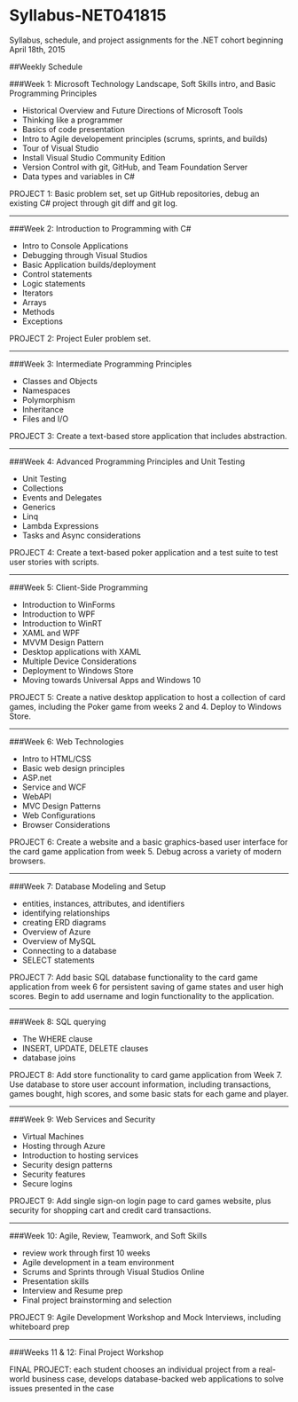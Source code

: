 # Syllabus-NET041815
Syllabus, schedule, and project assignments for the .NET cohort beginning April 18th, 2015


##Weekly Schedule


###Week 1: Microsoft Technology Landscape, Soft Skills intro, and Basic Programming Principles
  + Historical Overview and Future Directions of Microsoft Tools
  + Thinking like a programmer
  + Basics of code presentation
  + Intro to Agile developement principles (scrums, sprints, and builds)
  + Tour of Visual Studio
  + Install Visual Studio Community Edition
  + Version Control with git, GitHub, and Team Foundation Server
  + Data types and variables in C#

PROJECT 1: Basic problem set, set up GitHub repositories, debug an existing C# project through git diff and git log.

------------

###Week 2: Introduction to Programming with C#
+ Intro to Console Applications
+ Debugging through Visual Studios
+ Basic Application builds/deployment
+ Control statements
+ Logic statements
+ Iterators
+ Arrays
+ Methods
+ Exceptions

PROJECT 2: Project Euler problem set.

-----------

###Week 3: Intermediate Programming Principles
+ Classes and Objects
+ Namespaces
+ Polymorphism
+ Inheritance 
+ Files and I/O

PROJECT 3: Create a text-based store application that includes abstraction.

------------

###Week 4: Advanced Programming Principles and Unit Testing
+ Unit Testing
+ Collections
+ Events and Delegates
+ Generics
+ Linq
+ Lambda Expressions
+ Tasks and Async considerations

PROJECT 4: Create a text-based poker application and a test suite to test user stories with scripts.

-------------

###Week 5: Client-Side Programming
+ Introduction to WinForms
+ Introduction to WPF
+ Introduction to WinRT
+ XAML and WPF
+ MVVM Design Pattern
+ Desktop applications with XAML
+ Multiple Device Considerations
+ Deployment to Windows Store
+ Moving towards Universal Apps and Windows 10

PROJECT 5: Create a native desktop application to host a collection of card games, including the Poker game from weeks 2 and 4. Deploy to Windows Store.

---------------

###Week 6: Web Technologies
+ Intro to HTML/CSS
+ Basic web design principles
+ ASP.net
+ Service and WCF
+ WebAPI
+ MVC Design Patterns
+ Web Configurations
+ Browser Considerations

PROJECT 6: Create a website and a basic graphics-based user interface for the card game application from week 5. Debug across a variety of modern browsers.

-----------

###Week 7: Database Modeling and Setup
+ entities, instances, attributes, and identifiers
+ identifying relationships
+ creating ERD diagrams
+ Overview of Azure
+ Overview of MySQL
+ Connecting to a database
+ SELECT statements

PROJECT 7: Add basic SQL database functionality to the card game application from week 6 for persistent saving of game states and user high scores. Begin to add username and login functionality to the application.

-----------

###Week 8: SQL querying
+ The WHERE clause
+ INSERT, UPDATE, DELETE clauses
+ database joins

PROJECT 8: Add store functionality to card game application from Week 7. Use database to store user account information, including transactions, games bought, high scores, and some basic stats for each game and player.

------------

###Week 9: Web Services and Security
+ Virtual Machines
+ Hosting through Azure
+ Introduction to hosting services
+ Security design patterns
+ Security features
+ Secure logins

PROJECT 9: Add single sign-on login page to card games website, plus security for shopping cart and credit card transactions.

-----------

###Week 10: Agile, Review, Teamwork, and Soft Skills
+ review work through first 10 weeks
+ Agile development in a team environment
+ Scrums and Sprints through Visual Studios Online
+ Presentation skills
+ Interview and Resume prep
+ Final project brainstorming and selection

PROJECT 9: Agile Development Workshop and Mock Interviews, including whiteboard prep

-------------

###Weeks 11 & 12: Final Project Workshop

FINAL PROJECT: each student chooses an individual project from a real-world business case, develops database-backed web applications to solve issues presented in the case


